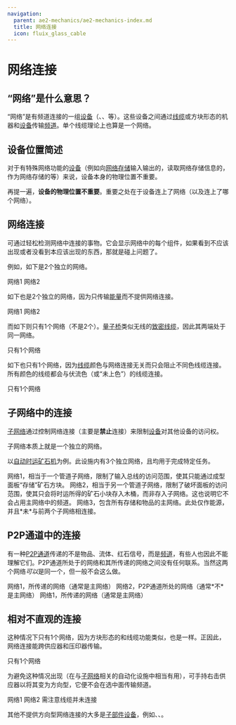 ```yaml
---
navigation:
  parent: ae2-mechanics/ae2-mechanics-index.md
  title: 网络连接
  icon: fluix_glass_cable
---
```


# 网络连接

## “网络”是什么意思？

“网络”是有频道连接的一组[设备](devices.md)（<ItemLink id="charger" />、<ItemLink id="interface" />、<ItemLink id="drive" />等）。这些设备之间通过[线缆](../items-blocks-machines/cables.md)或方块形态的机器和[设备](devices.md)传输[频道](channels.md)。单个线缆理论上也算是一个网络。

## 设备位置简述

对于有特殊网络功能的[设备](devices.md)（例如向[网络存储](import-export-storage.md)输入输出的<ItemLink id="interface" />，读取网络存储信息的<ItemLink id="level_emitter" />，作为网络存储的<ItemLink id="drive" />等）来说，设备本身的物理位置不重要。

再提一遍，**设备的物理位置不重要**。重要之处在于设备连上了网络（以及连上了哪个网络）。

## 网络连接

可通过<ItemLink id="network_tool" />轻松检测网络中连接的事物。它会显示网络中的每个组件，如果看到不应该出现或者没看到本应该出现的东西，那就是碰上问题了。

例如，如下是2个独立的网络。

<GameScene zoom="6" background="transparent">
  <ImportStructure src="../assets/assemblies/2_networks_1.snbt" />

  <BoxAnnotation color="#915dcd" min="0 0 0" max="1 2 2">
        网络1
  </BoxAnnotation>

<BoxAnnotation color="#5CA7CD" min="2 0 0" max="3 2 2">
        网络2
  </BoxAnnotation>

  <IsometricCamera yaw="195" pitch="30" />
</GameScene>

如下也是2个独立的网络，因为<ItemLink id="quartz_fiber" />只传输[能量](energy.md)而不提供网络连接。

<GameScene zoom="6" background="transparent">
  <ImportStructure src="../assets/assemblies/2_networks_2.snbt" />

  <BoxAnnotation color="#915dcd" min="0 0 0" max="1 2 2">
        网络1
  </BoxAnnotation>

  <BoxAnnotation color="#5CA7CD" min="1.3 0 0" max="3 2 2">
        网络2
  </BoxAnnotation>

  <IsometricCamera yaw="195" pitch="30" />
</GameScene>

而如下则只有1个网络（不是2个）。[量子桥](../items-blocks-machines/quantum_bridge.md)类似无线的[致密线缆](../items-blocks-machines/cables.md#致密线缆)，因此其两端处于同一网络。

<GameScene zoom="4" background="transparent">
  <ImportStructure src="../assets/assemblies/actually_1_network.snbt" />

  <BoxAnnotation color="#915dcd" min="0 0 0" max="7 3 3">
        只有1个网络
  </BoxAnnotation>

  <IsometricCamera yaw="195" pitch="30" />
</GameScene>

如下也只有1个网络，因为[线缆](../items-blocks-machines/cables.md)颜色与网络连接无关而只会阻止不同色线缆连接。所有颜色的线缆都会与伏流色（或“未上色”）的线缆连接。

<GameScene zoom="6" background="transparent">
  <ImportStructure src="../assets/assemblies/actually_1_network_2.snbt" />

  <BoxAnnotation color="#915dcd" min="0 0 0" max="4 2 2">
        只有1个网络
  </BoxAnnotation>

  <IsometricCamera yaw="195" pitch="30" />
</GameScene>

## 子网络中的连接

[子网络](subnetworks.md)通过控制网络连接（主要是**禁止**连接）来限制[设备](devices.md)对其他设备的访问权。

子网络本质上就是一个独立的网络。

以[自动时运矿石机](../example-setups/ore-fortuner.md)为例。此设施内有3个独立网络，且均用于完成特定任务。

<GameScene zoom="6" interactive={true}>
  <ImportStructure src="../assets/assemblies/ore_fortuner.snbt" />

  <BoxAnnotation color="#915dcd" min="0 0 2" max="3 1 3">
        网络1，相当于一个管道子网络，限制了输入总线的访问范围，使其只能通过成型面板“存储”矿石方块。
  </BoxAnnotation>

  <BoxAnnotation color="#5CA7CD" min="0 0 0" max="3 1 1">
        网络2，相当于另一个管道子网络，限制了破坏面板的访问范围，使其只会将时运所得的矿石小块存入木桶，而非存入子网络。这也说明它不会占用主网络中的频道。
  </BoxAnnotation>

  <BoxAnnotation color="#82CD5C" min="2 0 1" max="4 1 2">
        网络3，包含所有存储和物品的主网络。此处仅作能源，并且*未*与前两个子网络相连接。
  </BoxAnnotation>

  <IsometricCamera yaw="195" pitch="30" />
</GameScene>

## P2P通道中的连接

有一种[P2P通道](../items-blocks-machines/p2p_tunnels.md)传递的不是物品、流体、红石信号，而是[频道](channels.md)，有些人也因此不能理解它们。P2P通道所处于的网络和其所传递的网络之间没有任何联系。当然这两个网络*可以*是同一个，但一般不会这么做。

<GameScene zoom="6" background="transparent">
  <ImportStructure src="../assets/assemblies/p2p_channels_network_connection.snbt" />

  <BoxAnnotation color="#915dcd" min="0 0 0" max="1.98 2 1">
        网络1，所传递的网络（通常是主网络）
  </BoxAnnotation>

  <BoxAnnotation color="#5CA7CD" min="2.02 0 0" max="3.98 1 1">
        网络2，P2P通道所处的网络（通常*不*是主网络）
  </BoxAnnotation>

  <BoxAnnotation color="#915dcd" min="4.02 0 0" max="6 1 1">
        网络1，所传递的网络（通常是主网络）
  </BoxAnnotation>

  <IsometricCamera yaw="195" pitch="30" />
</GameScene>

## 相对不直观的连接

这种情况下只有1个网络，因为方块形态的<ItemLink id="pattern_provider" />和线缆功能类似，<ItemLink id="inscriber" />也是一样。正因此，网络连接能跨供应器和压印器传输。

<GameScene zoom="6" background="transparent">
  <ImportStructure src="../assets/assemblies/pattern_provider_network_connection_1.snbt" />

  <BoxAnnotation color="#915dcd" min="0 0 0" max="4 2 2">
        只有1个网络
  </BoxAnnotation>

  <IsometricCamera yaw="195" pitch="30" />
</GameScene>

为避免这种情况出现（在与[子网络](subnetworks.md)相关的自动化设施中相当有用），可手持<ItemLink id="certus_quartz_wrench" />右击供应器以将其变为方向型，它便不会在选中面传输频道。

<Row gap="40">
<GameScene zoom="6" background="transparent">
  <ImportStructure src="../assets/assemblies/pattern_provider_network_connection_2.snbt" />

  <BoxAnnotation color="#915dcd" min="0 0 0" max="1.98 2 2">
        网络1
  </BoxAnnotation>

  <BoxAnnotation color="#5CA7CD" min="2.02 0 0" max="4 2 2">
        网络2
  </BoxAnnotation>

  <IsometricCamera yaw="195" pitch="30" />
</GameScene>

<GameScene zoom="6" background="transparent">
  <ImportStructure src="../assets/assemblies/pattern_provider_directional_connection.snbt" />

  <BoxAnnotation color="#ee3333" min="1 .3 .3" max="1.3 .7 .7">
        需注意线缆并未连接
  </BoxAnnotation>

  <IsometricCamera yaw="255" pitch="30" />
</GameScene>
</Row>

其他不提供方向型网络连接的大多是[子部件](cable-subparts.md)[设备](devices.md)，例如<ItemLink id="import_bus" />、<ItemLink id="storage_bus" />、<ItemLink id="cable_interface" />。

<GameScene zoom="6" background="transparent">
  <ImportStructure src="../assets/assemblies/subpart_no_connection.snbt" />
  <IsometricCamera yaw="195" pitch="30" />
</GameScene>